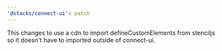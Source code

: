 ```yaml
---
'@stacks/connect-ui': patch
---
```


This changes to use a cdn to import defineCustomElements from stenciljs so it doesn't have to imported outside of connect-ui.
